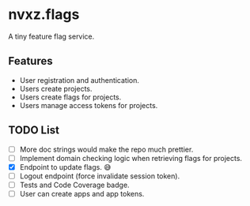 # nvxz.flags

 A tiny feature flag service.


## Features

- User registration and authentication.
- Users create projects.
- Users create flags for projects.
- Users manage access tokens for projects.


## TODO List

- [ ] More doc strings would make the repo much prettier.
- [ ] Implement domain checking logic when retrieving flags for projects.
- [x] Endpoint to update flags. 😅
- [ ] Logout endpoint (force invalidate session token).
- [ ] Tests and Code Coverage badge.
- [ ] User can create apps and app tokens.